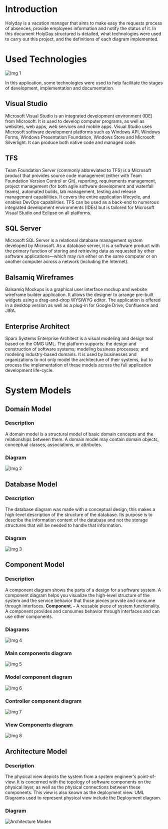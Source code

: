 <!-- TITLE: Development Guide V1.2 -->
<!-- SUBTITLE: HolyDay  -->


# Introduction
Holyday is a vacation manager that aims to make easy the requests process of absences, provide employees information and notify the status of it.
In this document HolyDay structured is detailed, what technologies were used to carry out this project, and the definitions of each diagram implemented.
# Used Technologies

![Img 1](/uploads/holyday/img-1.png "Technologies")

In this application, some technologies were used to help facilitate the stages of development, implementation and documentation.

## Visual Studio
Microsoft Visual Studio is an integrated development environment (IDE) from Microsoft. It is used to develop computer programs, as well as websites, web apps, web services and mobile apps. Visual Studio uses Microsoft software development platforms such as Windows API, Windows Forms, Windows Presentation Foundation, Windows Store and Microsoft Silverlight. It can produce both native code and managed code.
 
## TFS
Team Foundation Server (commonly abbreviated to TFS) is a Microsoft product that provides source code management (either with Team Foundation Version Control or Git), reporting, requirements management, project management (for both agile software development and waterfall teams), automated builds, lab management, testing and release management capabilities. It covers the entire application lifecycle, and enables DevOps capabilities. TFS can be used as a back-end to numerous integrated development environments (IDEs) but is tailored for Microsoft Visual Studio and Eclipse on all platforms.

## SQL Server
Microsoft SQL Server is a relational database management system developed by Microsoft. As a database server, it is a software product with the primary function of storing and retrieving data as requested by other software applications—which may run either on the same computer or on another computer across a network (including the Internet).

## Balsamiq Wireframes
Balsamiq Mockups is a graphical user interface mockup and website wireframe builder application. It allows the designer to arrange pre-built widgets using a drag-and-drop WYSIWYG editor. The application is offered in a desktop version as well as a plug-in for Google Drive, Confluence and JIRA.

## Enterprise Architect
Sparx Systems Enterprise Architect is a visual modeling and design tool based on the OMG UML. The platform supports: the design and construction of software systems; modeling business processes; and modeling industry-based domains. It is used by businesses and organizations to not only model the architecture of their systems, but to process the implementation of these models across the full application development life-cycle.

# System Models

## Domain Model

### **Description**
A domain model is a structural model of basic domain concepts and the relationships between them. A domain model may contain domain objects, conceptual classes, associations, or attributes.

### **Diagram**

![Img 2](/uploads/holyday/img-2.png "Domain Model")

## Database Model

### **Description**
The database diagram was made with a conceptual design, this makes a high-level description of the structure of the database. Its purpose is to describe the information content of the database and not the storage structures that will be needed to handle that information.

### **Diagram**

![Img 3](/uploads/holyday/img-3.png "Database Model")

## Component Model

### **Description**
A component diagram shows the parts of a design for a software system. A component diagram helps you visualize the high-level structure of the system and the service behavior that those pieces provide and consume through interfaces.
**Component. -** A reusable piece of system functionality. A component provides and consumes behavior through interfaces and can use other components.

### **Diagrams**

![Img 4](/uploads/holyday/img-4.png "Component Model")

### **Main components diagram**

![Img 5](/uploads/holyday/img-5.png "Main Components Diagram")

### **Model component diagram**

![Img 6](/uploads/holyday/img-6.png "Model Component Diagram")

### **Controller component diagram**

![Img 7](/uploads/holyday/img-7.png "Controller Component Diagram")

### **View Components diagram**

![Img 8](/uploads/holyday/img-8.png "View Component Diagram")

## Architecture Model

### **Description**
The physical view depicts the system from a system engineer's point-of-view. It is concerned with the topology of software components on the physical layer, as well as the physical connections between these components. This view is also known as the deployment view. UML Diagrams used to represent physical view include the Deployment diagram.

### **Diagram**

![Architecture Moden](/uploads/holy-day-development-documentation-v-1-2-0/architecture-moden.jpg "Architecture Model")
